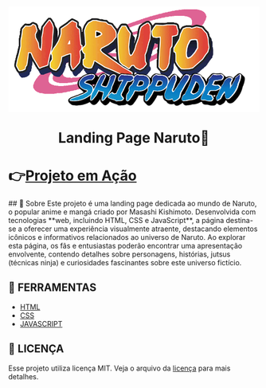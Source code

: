 <h1 align="center">
    <img src="assets/images/6dc928dbf990b2f0d12018c19f9c0332.png">
    <p>Landing Page Naruto🦊</p>
</h1>

<h1>👉<a href="">Projeto em Ação</a></h1>
## 📕 Sobre
Este projeto é uma landing page dedicada ao mundo de Naruto, o popular anime e mangá criado por Masashi Kishimoto. Desenvolvida com tecnologias **web, incluindo HTML, CSS e JavaScript**, a página destina-se a oferecer uma experiência visualmente atraente, destacando elementos icônicos e informativos relacionados ao universo de Naruto. Ao explorar esta página, os fãs e entusiastas poderão encontrar uma apresentação envolvente, contendo detalhes sobre personagens, histórias, jutsus (técnicas ninja) e curiosidades fascinantes sobre este universo fictício.

## 🔨 FERRAMENTAS

- [HTML](https://developer.mozilla.org/pt-BR/docs/Web/HTML)
- [CSS](https://developer.mozilla.org/pt-BR/docs/Web/CSS)
- [JAVASCRIPT](https://developer.mozilla.org/pt-BR/docs/Web/JavaScript)

## 📃 LICENÇA
Esse projeto utiliza licença MIT. Veja o arquivo da [licença](https://github.com/MarceloAugusto33/PROJETO-NARUTO/blob/main/LICENSE) para mais detalhes.